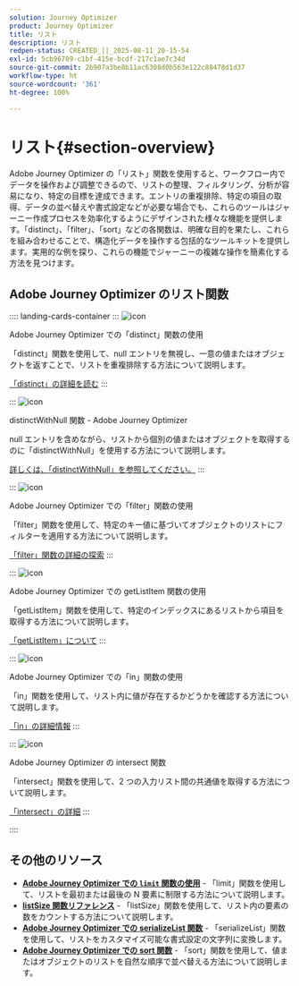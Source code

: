 ```yaml
---
solution: Journey Optimizer
product: Journey Optimizer
title: リスト
description: リスト
redpen-status: CREATED_||_2025-08-11_20-15-54
exl-id: 5cb96709-c1bf-415e-bcdf-217c1ae7c34d
source-git-commit: 2b907a3be8b11ac6308d0b563e122c88478d1d37
workflow-type: ht
source-wordcount: '361'
ht-degree: 100%

---
```


# リスト{#section-overview}

Adobe Journey Optimizer の「リスト」関数を使用すると、ワークフロー内でデータを操作および調整できるので、リストの整理、フィルタリング、分析が容易になり、特定の目標を達成できます。エントリの重複排除、特定の項目の取得、データの並べ替えや書式設定などが必要な場合でも、これらのツールはジャーニー作成プロセスを効率化するようにデザインされた様々な機能を提供します。「distinct」、「filter」、「sort」などの各関数は、明確な目的を果たし、これらを組み合わせることで、構造化データを操作する包括的なツールキットを提供します。実用的な例を探り、これらの機能でジャーニーの複雑な操作を簡素化する方法を見つけます。

## Adobe Journey Optimizer のリスト関数

:::: landing-cards-container
:::
![icon](https://cdn.experienceleague.adobe.com/icons/code-branch.svg)

Adobe Journey Optimizer での「distinct」関数の使用

「distinct」関数を使用して、null エントリを無視し、一意の値またはオブジェクトを返すことで、リストを重複排除する方法について説明します。

[「distinct」の詳細を読む](../using/building-journeys/functions/functiondistinct.md)
:::

:::
![icon](https://cdn.experienceleague.adobe.com/icons/code-branch.svg)

distinctWithNull 関数 - Adobe Journey Optimizer

null エントリを含めながら、リストから個別の値またはオブジェクトを取得するのに「distinctWithNull」を使用する方法について説明します。

[詳しくは、「distinctWithNull」を参照してください。](../using/building-journeys/functions/functiondistinctwithnull.md)
:::

:::
![icon](https://cdn.experienceleague.adobe.com/icons/code-branch.svg)

Adobe Journey Optimizer での「filter」関数の使用

「filter」関数を使用して、特定のキー値に基づいてオブジェクトのリストにフィルターを適用する方法について説明します。

[「filter」関数の詳細の探索](../using/building-journeys/functions/functionfilter.md)
:::

:::
![icon](https://cdn.experienceleague.adobe.com/icons/code-branch.svg)

Adobe Journey Optimizer での getListItem 関数の使用

「getListItem」関数を使用して、特定のインデックスにあるリストから項目を取得する方法について説明します。

[「getListItem」について](../using/building-journeys/functions/functiongetlistitem.md)
:::

:::
![icon](https://cdn.experienceleague.adobe.com/icons/code-branch.svg)

Adobe Journey Optimizer での「in」関数の使用

「in」関数を使用して、リスト内に値が存在するかどうかを確認する方法について説明します。

[「in」の詳細情報](../using/building-journeys/functions/functionin.md)
:::

:::
![icon](https://cdn.experienceleague.adobe.com/icons/code-branch.svg)

Adobe Journey Optimizer の intersect 関数

「intersect」関数を使用して、2 つの入力リスト間の共通値を取得する方法について説明します。

[「intersect」の詳細](../using/building-journeys/functions/functionintersect.md)
:::

::::


## その他のリソース

- **[Adobe Journey Optimizer での `limit` 関数の使用](../using/building-journeys/functions/functionlimit.md)** - 「limit」関数を使用して、リストを最初または最後の N 要素に制限する方法について説明します。
- **[listSize 関数リファレンス](../using/building-journeys/functions/functionlistsize.md)** - 「listSize」関数を使用して、リスト内の要素の数をカウントする方法について説明します。
- **[Adobe Journey Optimizer での serializeList 関数](../using/building-journeys/functions/functionserializelist.md)** - 「serializeList」関数を使用して、リストをカスタマイズ可能な書式設定の文字列に変換します。
- **[Adobe Journey Optimizer での sort 関数](../using/building-journeys/functions/functionsort.md)** - 「sort」関数を使用して、値またはオブジェクトのリストを自然な順序で並べ替える方法について説明します。
